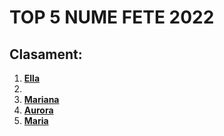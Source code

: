 # TOP 5 NUME FETE 2022

## Clasament:

1. [**Ella**](./Ella.md)
2.
3. [**Mariana**](./Mariana.md)
4. [**Aurora**](./Aurora.md)
5. [**Maria**](./Maria.md)

